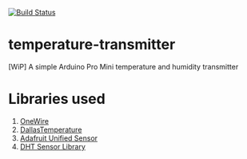 [![Build Status](https://travis-ci.org/szymonbultrowicz/temperature-transmitter.svg?branch=master)](https://travis-ci.org/szymonbultrowicz/temperature-transmitter)

# temperature-transmitter
[WiP] A simple Arduino Pro Mini temperature and humidity transmitter

# Libraries used
1. [OneWire](https://www.pjrc.com/teensy/td_libs_OneWire.html)
1. [DallasTemperature](https://github.com/milesburton/Arduino-Temperature-Control-Library)
1. [Adafruit Unified Sensor](https://github.com/adafruit/Adafruit_Sensor)
1. [DHT Sensor Library](https://github.com/adafruit/DHT-sensor-library)